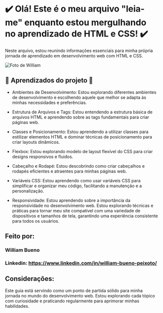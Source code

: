 # ✔️ Olá! Este é o meu arquivo "leia-me" enquanto estou mergulhando no aprendizado de HTML e CSS! ✔️

Neste arquivo, estou reunindo informações essenciais para minha própria jornada de aprendizado em desenvolvimento web com HTML e CSS.

![Foto de William](https://github.com/uiubueno/alura-curso/assets/165913163/eaa505c2-f04a-4305-a831-4ef689645860)

## 🔨 Aprendizados do projeto 🔨

* Ambientes de Desenvolvimento: Estou explorando diferentes ambientes de desenvolvimento e escolhendo aquele que melhor se adapta às minhas necessidades e preferências.

* Estrutura de Arquivos e Tags: Estou entendendo a estrutura básica de arquivos HTML e aprendendo sobre as tags fundamentais para criar páginas web.

* Classes e Posicionamento: Estou aprendendo a utilizar classes para estilizar elementos HTML e dominar técnicas de posicionamento para criar layouts dinâmicos.

* Flexbox: Estou explorando modelo de layout flexível do CSS para criar designs responsivos e fluidos.

* Cabeçalho e Rodapé: Estou descobrindo como criar cabeçalhos e rodapés eficientes e atraentes para minhas páginas web.

* Variáveis CSS: Estou aprendendo como usar variáveis CSS para simplificar e organizar meu código, facilitando a manutenção e a personalização.

* Responsividade: Estou aprendendo sobre a importância da responsividade no desenvolvimento web. Estou explorando técnicas e práticas para tornar meu site compatível com uma variedade de dispositivos e tamanhos de tela, garantindo uma experiência consistente para todos os usuários.

## Feito por:

### William Bueno

### Linkedin: https://www.linkedin.com/in/william-bueno-peixoto/

## Considerações:

Este guia está servindo como um ponto de partida sólido para minha jornada no mundo do desenvolvimento web. Estou explorando cada tópico com curiosidade e praticando regularmente para aprimorar minhas habilidades.
